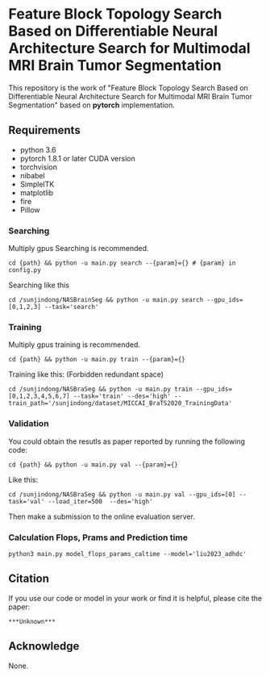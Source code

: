 # Feature Block Topology Search Based on Differentiable Neural Architecture Search for Multimodal MRI Brain Tumor Segmentation

This repository is the work of "Feature Block Topology Search Based on Differentiable Neural Architecture Search for Multimodal MRI Brain Tumor Segmentation" based on **pytorch** implementation. 


## Requirements
- python 3.6
- pytorch 1.8.1 or later CUDA version
- torchvision
- nibabel
- SimpleITK
- matplotlib
- fire
- Pillow

### Searching
Multiply gpus Searching is recommended.
```
cd {path} && python -u main.py search --{param}={} # {param} in config.py
```
Searching like this
```
cd /sunjindong/NASBrainSeg && python -u main.py search --gpu_ids=[0,1,2,3] --task='search'
```

### Training

Multiply gpus training is recommended. 
```
cd {path} && python -u main.py train --{param}={}
```

Training like this: (Forbidden redundant space)
```
cd /sunjindong/NASBraSeg && python -u main.py train --gpu_ids=[0,1,2,3,4,5,6,7] --task='train' --des='high' --train_path='/sunjindong/dataset/MICCAI_BraTS2020_TrainingData'
```

### Validation
You could obtain the resutls as paper reported by running the following code:

```
cd {path} && python -u main.py val --{param}={}
```
Like this:
```
cd /sunjindong/NASBraSeg && python -u main.py val --gpu_ids=[0] --task='val' --load_iter=500  --des='high'
```
Then make a submission to the online evaluation server.

### Calculation Flops, Prams and Prediction time

```
python3 main.py model_flops_params_caltime --model='liu2023_adhdc'
```

## Citation

If you use our code or model in your work or find it is helpful, please cite the paper:
```
***Unknown***
```

## Acknowledge
None.

